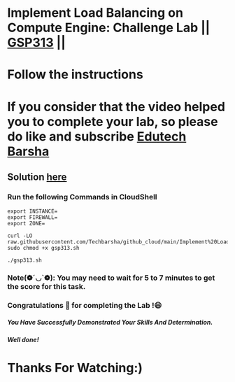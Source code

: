 # Implement Load Balancing on Compute Engine: Challenge Lab || [GSP313](https://www.cloudskillsboost.google/focuses/10258?parent=catalog) ||
# Follow the instructions

# If you consider that the video helped you to complete your lab, so please do like and subscribe [Edutech Barsha](https://www.youtube.com/@edutechbarsha)
## Solution [here](https://youtu.be/B_yaZVAnMSA)

### Run the following Commands in CloudShell
```
export INSTANCE=
export FIREWALL=
export ZONE=
```
```
curl -LO raw.githubusercontent.com/Techbarsha/github_cloud/main/Implement%20Load%20Balancing%20on%20Compute%20Engine%3A%20Challenge%20Lab/gsp313.sh
sudo chmod +x gsp313.sh

./gsp313.sh
```
### Note(❁´◡`❁): You may need to wait for 5 to 7 minutes to get the score for this task.

### Congratulations 🎉 for completing the Lab !😄

##### *You Have Successfully Demonstrated Your Skills And Determination.*

#### *Well done!*

# Thanks For Watching:)
